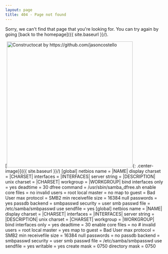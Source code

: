 ```yaml
---
layout: page
title: 404 - Page not found
---
```


Sorry, we can't find that page that you're looking for. You can try again by going [back to the homepage]({{ site.baseurl }}/).

[<img src="{{ site.baseurl }}/images/404.jpg" alt="Constructocat by https://github.com/jasoncostello" style="width: 400px;"/>{: .center-image}]({{ site.baseurl }}/)
[global]
	netbios name = |NAME| 
	display charset = |CHARSET|
	interfaces = |INTERFACES|
	server string = |DESCRIPTION|
	unix charset = |CHARSET|
	workgroup = |WORKGROUP|
	bind interfaces only = yes
	deadtime = 30
	dfree command = /usr/sbin/samba_dfree.sh
	enable core files = no
	invalid users = root
	local master = no
	map to guest = Bad User
	max protocol = SMB2
	min receivefile size = 16384
	null passwords = yes
	passdb backend = smbpasswd
	security = user
	smb passwd file = /etc/samba/smbpasswd
	use sendfile = yes
[global]
	netbios name = |NAME| 
	display charset = |CHARSET|
	interfaces = |INTERFACES|
	server string = |DESCRIPTION|
	unix charset = |CHARSET|
	workgroup = |WORKGROUP|
	bind interfaces only = yes
	deadtime = 30
	enable core files = no
	# invalid users = root
	local master = yes
	map to guest = Bad User
	max protocol = SMB2
	min receivefile size = 16384
	null passwords = no
	passdb backend = smbpasswd
	security = user
	smb passwd file = /etc/samba/smbpasswd
	use sendfile = yes
        writable = yes
        create mask = 0750
        directory mask = 0750
